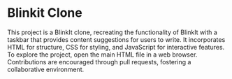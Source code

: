# Blinkit Clone
This project is a BlinkIt clone, recreating the functionality of BlinkIt with a taskbar that provides content suggestions for users to write. It incorporates HTML for structure, CSS for styling, and JavaScript for interactive features. To explore the project, open the main HTML file in a web browser. Contributions are encouraged through pull requests, fostering a collaborative environment.
